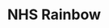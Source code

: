 ---
hackday: 05-cambridge
links:
  website: http://nhsrainbow.herokuapp.com/
summary: Information about LGBTQ*-friendly health services by geographic location.
team:
- '@didlix'
- '@camille_ldn'
title: NHS Rainbow
---